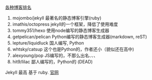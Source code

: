 
[各种博客排名][1]

1. mojombo/jekyll   最著名的静态博客引擎(ruby) 
2. imathis/octopress jekyll的一个框架，降低了使用难度
3. tommy351/hexo 使用node编写的静态博客生成器
4. getpelican/pelican Python编写的静态博客生成器(markdown, reST)
5. lepture/liquidluck 国人编写, Python
6. whtsky/catsup 这个也是Python的，作者还小（貌似还在高中)
7. alexyoung/pop JS编写的，不那么出名、、、
8. hit9/lilac 鄙人编写的，Python的 (DEAD)




Jekyll 最高 基于 ruby.  [官网][2]

[1]:	https://staticsitegenerators.net/
[2]:	https://jekyllrb.com/